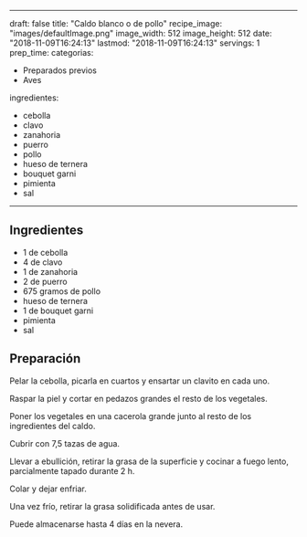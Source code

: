 
---
draft: false
title: "Caldo blanco o de pollo"
recipe_image: "images/defaultImage.png"
image_width: 512
image_height: 512
date: "2018-11-09T16:24:13"
lastmod: "2018-11-09T16:24:13"
servings: 1
prep_time: 
categorias:
  - Preparados previos
  - Aves

ingredientes:
  - cebolla
  - clavo
  - zanahoria
  - puerro
  - pollo
  - hueso de ternera
  - bouquet garni
  - pimienta
  - sal
---

## Ingredientes
- 1  de cebolla
- 4  de clavo
- 1  de zanahoria
- 2  de puerro
- 675 gramos de pollo
- hueso de ternera
- 1  de bouquet garni
- pimienta
- sal

## Preparación
Pelar la cebolla, picarla en cuartos y ensartar un clavito en cada uno.

Raspar la piel y cortar en pedazos grandes el resto de los vegetales.

Poner los vegetales en una cacerola grande junto al resto de los ingredientes del caldo.

Cubrir con 7,5 tazas de agua.

Llevar a ebullición, retirar la grasa de la superficie y cocinar a fuego lento, parcialmente tapado durante 2 h.

Colar y dejar enfriar.

Una vez frío, retirar la grasa solidificada antes de usar.

Puede almacenarse hasta 4 días en la nevera.


